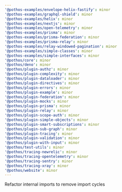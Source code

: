 ```yaml
---
'@pothos-examples/envelope-helix-fastify': minor
'@pothos-examples/graphql-shield': minor
'@pothos-examples/helix': minor
'@pothos-examples/nextjs': minor
'@pothos-examples/open-telemetry': minor
'@pothos-examples/prisma': minor
'@pothos-examples/prisma-federation': minor
'@pothos-examples/prisma-relay': minor
'@pothos-examples/relay-windowed-pagination': minor
'@pothos-examples/simple-classes': minor
'@pothos-examples/simple-interfaces': minor
'@pothos/core': minor
'@pothos/deno': minor
'@pothos/plugin-authz': minor
'@pothos/plugin-complexity': minor
'@pothos/plugin-dataloader': minor
'@pothos/plugin-directives': minor
'@pothos/plugin-errors': minor
'@pothos/plugin-example': minor
'@pothos/plugin-federation': minor
'@pothos/plugin-mocks': minor
'@pothos/plugin-prisma': minor
'@pothos/plugin-relay': minor
'@pothos/plugin-scope-auth': minor
'@pothos/plugin-simple-objects': minor
'@pothos/plugin-smart-subscriptions': minor
'@pothos/plugin-sub-graph': minor
'@pothos/plugin-tracing': minor
'@pothos/plugin-validation': minor
'@pothos/plugin-with-input': minor
'@pothos/test-utils': minor
'@pothos/tracing-newrelic': minor
'@pothos/tracing-opentelemetry': minor
'@pothos/tracing-sentry': minor
'@pothos/tracing-xray': minor
'@pothos/website': minor
---
```


Refactor internal imports to remove import cycles
